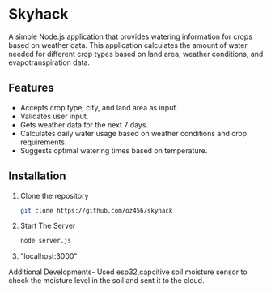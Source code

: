# Skyhack

A simple Node.js application that provides watering information for crops based on weather data. This application calculates the amount of water needed for different crop types based on land area, weather conditions, and evapotranspiration data.

## Features

- Accepts crop type, city, and land area as input.
- Validates user input.
- Gets weather data for the next 7 days.
- Calculates daily water usage based on weather conditions and crop requirements.
- Suggests optimal watering times based on temperature.


## Installation

1. Clone the repository
   ```bash
   git clone https://github.com/oz456/skyhack

2. Start The Server
   ```bash
   node server.js
   
3. "localhost:3000"


Additional Developments- 
Used esp32,capcitive soil moisture sensor to check the moisture level in the soil and sent it to the cloud.
